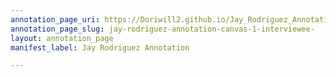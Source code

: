 ```yaml
---
annotation_page_uri: https://Doriwill2.github.io/Jay_Rodriguez_Annotation/annotations/jay-rodriguez-annotation-canvas-1-interviewee-.json
annotation_page_slug: jay-rodriguez-annotation-canvas-1-interviewee-
layout: annotation_page
manifest_label: Jay Rodriguez Annotation

---
```


